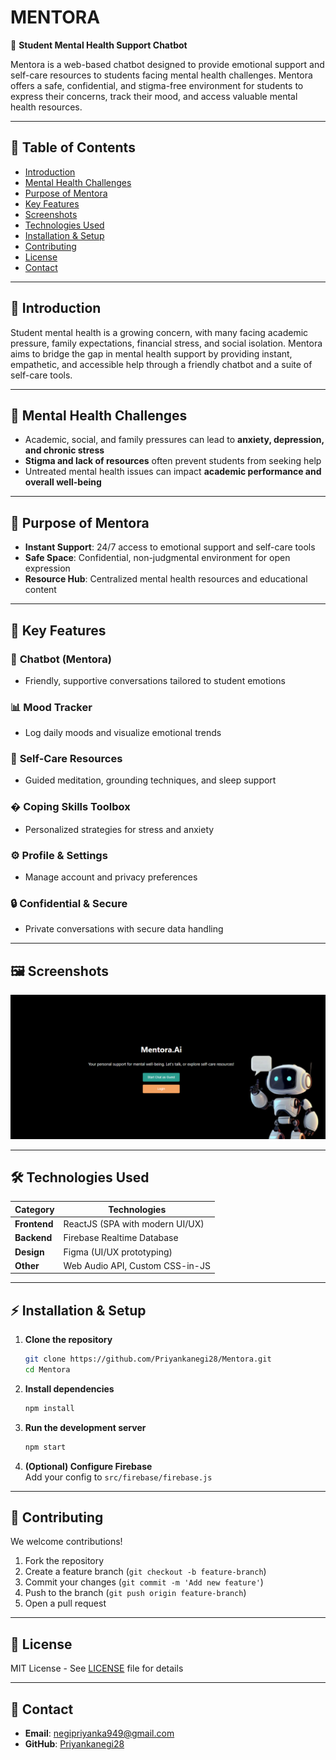 # MENTORA  
🚀 **Student Mental Health Support Chatbot**  

Mentora is a web-based chatbot designed to provide emotional support and self-care resources to students facing mental health challenges. Mentora offers a safe, confidential, and stigma-free environment for students to express their concerns, track their mood, and access valuable mental health resources.

---

## 📖 **Table of Contents**  
- [Introduction](#-introduction)  
- [Mental Health Challenges](#-mental-health-challenges)  
- [Purpose of Mentora](#-purpose-of-mentora)  
- [Key Features](#-key-features)  
- [Screenshots](#-screenshots)  
- [Technologies Used](#-technologies-used)  
- [Installation & Setup](#-installation--setup)  
- [Contributing](#-contributing)  
- [License](#-license)  
- [Contact](#-contact)  

---

## 📌 **Introduction**  
Student mental health is a growing concern, with many facing academic pressure, family expectations, financial stress, and social isolation. Mentora aims to bridge the gap in mental health support by providing instant, empathetic, and accessible help through a friendly chatbot and a suite of self-care tools.

---

## 🧠 **Mental Health Challenges**  
- Academic, social, and family pressures can lead to **anxiety, depression, and chronic stress**  
- **Stigma and lack of resources** often prevent students from seeking help  
- Untreated mental health issues can impact **academic performance and overall well-being**  

---

## 🎯 **Purpose of Mentora**  
- **Instant Support**: 24/7 access to emotional support and self-care tools  
- **Safe Space**: Confidential, non-judgmental environment for open expression  
- **Resource Hub**: Centralized mental health resources and educational content  

---

## 🌟 **Key Features**  
### 🤖 **Chatbot (Mentora)**  
- Friendly, supportive conversations tailored to student emotions  
### 📊 **Mood Tracker**  
- Log daily moods and visualize emotional trends  
### 🧘 **Self-Care Resources**  
- Guided meditation, grounding techniques, and sleep support  
### � **Coping Skills Toolbox**  
- Personalized strategies for stress and anxiety  
### ⚙️ **Profile & Settings**  
- Manage account and privacy preferences  
### 🔒 **Confidential & Secure**  
- Private conversations with secure data handling  

---

## 🖼️ **Screenshots**  
![Mentora Banner](https://github.com/Priyankanegi28/Mentora/blob/main/src/assets/image.png)
 

---

## 🛠 **Technologies Used**  
| Category       | Technologies                          |
|----------------|---------------------------------------|
| **Frontend**   | ReactJS (SPA with modern UI/UX)       |
| **Backend**    | Firebase Realtime Database            |
| **Design**     | Figma (UI/UX prototyping)             |
| **Other**      | Web Audio API, Custom CSS-in-JS       |

---

## ⚡ **Installation & Setup**  
1. **Clone the repository**  
   ```bash
   git clone https://github.com/Priyankanegi28/Mentora.git
   cd Mentora
   ```
2. **Install dependencies**  
   ```bash
   npm install
   ```
3. **Run the development server**  
   ```bash
   npm start
   ```
4. **(Optional) Configure Firebase**  
   Add your config to `src/firebase/firebase.js`

---

## 🤝 **Contributing**  
We welcome contributions!  
1. Fork the repository  
2. Create a feature branch (`git checkout -b feature-branch`)  
3. Commit your changes (`git commit -m 'Add new feature'`)  
4. Push to the branch (`git push origin feature-branch`)  
5. Open a pull request  

---

## 📝 **License**  
MIT License - See [LICENSE](LICENSE) file for details  

---

## 📩 **Contact**  
- **Email**: [negipriyanka949@gmail.com](mailto:negipriyanka949@gmail.com)  
- **GitHub**: [Priyankanegi28](https://github.com/Priyankanegi28)  
